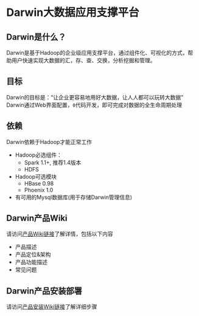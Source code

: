 # Darwin大数据应用支撑平台
## Darwin是什么？
Darwin是基于Hadoop的企业级应用支撑平台，通过组件化、可视化的方式，帮助用户快速实现大数据的汇，存、查、交换，分析挖掘和管理。

## 目标
Darwin的目标是：“让企业更容易地用好大数据，让人人都可以玩转大数据”<br>
Darwin通过Web界面配置，`0`代码开发，即可完成对数据的全生命周期处理

## 依赖
Darwin依赖于Hadoop才能正常工作<br>
  * Hadoop必选组件：
    * Spark 1.1+, 推荐1.4版本
    * HDFS
  * Hadoop可选模块
    * HBase 0.98
    * Phoenix 1.0
  * 有可用的Mysql数据库(用于存储Darwin管理信息)

## Darwin产品Wiki
请访问[产品Wiki链接](https://github.com/9zdata-darwin/Darwin/wiki/Darwin大数据应用支撑平台介绍)了解详情，包括以下内容
  * 产品描述
  * 产品定位&架构
  * 产品功能描述
  * 常见问题

## Darwin产品安装部署
  请访问[产品安装Wiki链接](https://github.com/9zdata-darwin/Darwin/wiki/Darwin安装部署步骤)了解详细步骤
  
